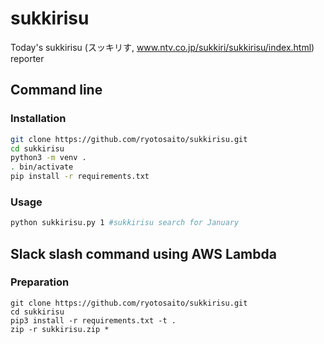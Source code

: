 # sukkirisu
Today's sukkirisu (スッキリす, www.ntv.co.jp/sukkiri/sukkirisu/index.html) reporter

## Command line
### Installation
```sh
git clone https://github.com/ryotosaito/sukkirisu.git
cd sukkirisu
python3 -m venv .
. bin/activate
pip install -r requirements.txt
```

### Usage
```sh
python sukkirisu.py 1 #sukkirisu search for January
```

## Slack slash command using AWS Lambda
### Preparation
```
git clone https://github.com/ryotosaito/sukkirisu.git
cd sukkirisu
pip3 install -r requirements.txt -t .
zip -r sukkirisu.zip *
```
